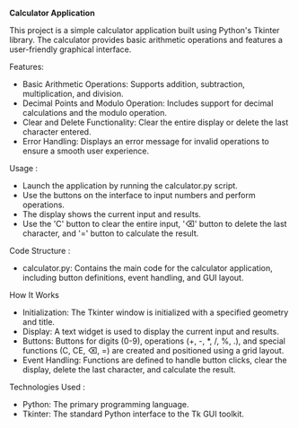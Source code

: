 **Calculator Application**

This project is a simple calculator application built using Python's Tkinter library. The calculator provides basic arithmetic operations and features a user-friendly graphical interface.

Features:
- Basic Arithmetic Operations: Supports addition, subtraction, multiplication, and division.
- Decimal Points and Modulo Operation: Includes support for decimal calculations and the modulo operation.
- Clear and Delete Functionality: Clear the entire display or delete the last character entered.
- Error Handling: Displays an error message for invalid operations to ensure a smooth user experience.

Usage :
- Launch the application by running the calculator.py script.
- Use the buttons on the interface to input numbers and perform operations.
- The display shows the current input and results.
- Use the 'C' button to clear the entire input, '⌫' button to delete the last character, and '=' button to calculate the result.

Code Structure :
- calculator.py: Contains the main code for the calculator application, including button definitions, event handling, and GUI layout.

How It Works
- Initialization: The Tkinter window is initialized with a specified geometry and title.
- Display: A text widget is used to display the current input and results.
- Buttons: Buttons for digits (0-9), operations (+, -, *, /, %, .), and special functions (C, CE, ⌫, =) are created and positioned using a grid layout.
- Event Handling: Functions are defined to handle button clicks, clear the display, delete the last character, and calculate the result.

Technologies Used :
- Python: The primary programming language.
- Tkinter: The standard Python interface to the Tk GUI toolkit.
